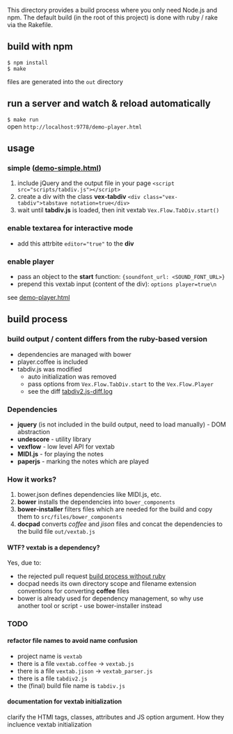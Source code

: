 This directory provides a build process where you only need Node.js and npm. The default build (in the root of this project) is done with ruby / rake via the Rakefile.

## build with npm
`$ npm install`  
`$ make`

files are generated into the `out` directory

## run a server and watch & reload automatically
`$ make run`  
open `http://localhost:9778/demo-player.html`

## usage
### simple ([demo-simple.html](https://github.com/timaschew/vextab/blob/master/contrib/docpad/src/documents/demo-simple.html))
1. include jQuery and the output file in your page
`<script src="scripts/tabdiv.js"></script>`
2. create a div with the class **vex-tabdiv**
`<div class="vex-tabdiv">tabstave notation=true</div>`
3. wait until **tabdiv.js** is loaded, then init vextab 
`Vex.Flow.TabDiv.start()`

### enable textarea for interactive mode
- add this attrbite `editor="true"` to the **div**

### enable player
- pass an object to the **start** function:
`{soundfont_url: <SOUND_FONT_URL>}`  
- prepend this vextab input (content of the div): `options player=true\n`

see [demo-player.html](https://github.com/timaschew/vextab/blob/master/contrib/docpad/src/documents/demo-player.html)

## build process

### build output / content differs from the ruby-based version

- dependencies are managed with bower
- player.coffee is included
- tabdiv.js was modified 
    - auto initialization was removed
    - pass options from `Vex.Flow.TabDiv.start` to the `Vex.Flow.Player`
    - see the diff [tabdiv2.js-diff.log](https://github.com/timaschew/vextab/blob/master/contrib/docpad/tabdiv2.js-diff.log)

### Dependencies
- **jquery** (is not included in the build output, need to load manually) - DOM abstraction
- **undescore** - utility library
- **vexflow** - low level API for vextab
- **MIDI.js** - for playing the notes
- **paperjs** - marking the notes which are played

### How it works?
1. bower.json defines dependencies like MIDI.js, etc.
2. **bower** installs the dependencies into `bower_components`
2. **bower-installer** filters files which are needed for the build and copy them to `src/files/bower_components`
3. **docpad** converts *coffee* and *jison* files and concat the dependencies to the build file `out/vextab.js`

#### WTF? vextab is a dependency?
Yes, due to:

- the rejected pull request [build process without ruby](https://github.com/0xfe/vextab/pull/38)
- docpad needs its own directory scope and filename extension conventions for converting **coffee** files
- bower is already used for dependency management, so why use another tool or script - use bower-installer instead


### TODO

#### refactor file names to avoid name confusion
- project name is `vextab`
- there is a file `vextab.coffee` -> `vextab.js`
- there is a file `vextab.jison` -> `vextab_parser.js`
- there is a file `tabdiv2.js`
- the (final) build file name is `tabdiv.js`

#### documentation for vextab initialization
clarify the HTMl tags, classes, attributes and JS option argument. How they incluence vextab initialization

